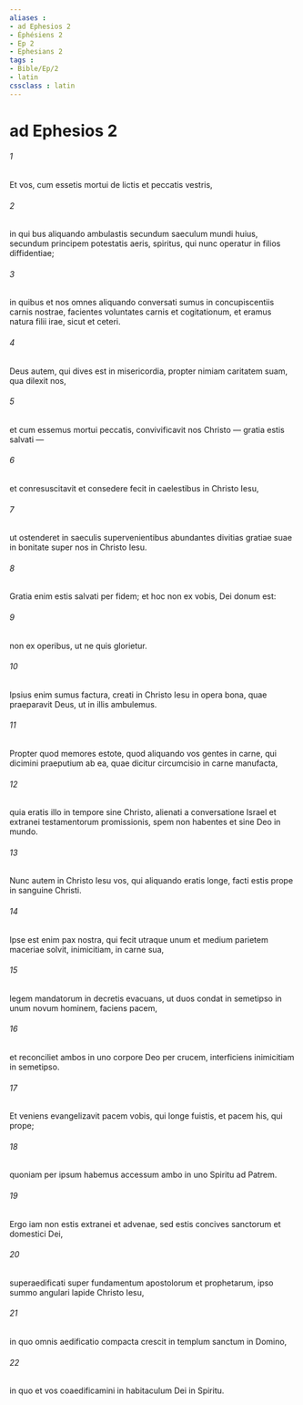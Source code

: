```yaml
---
aliases : 
- ad Ephesios 2
- Éphésiens 2
- Ep 2
- Ephesians 2
tags : 
- Bible/Ep/2
- latin
cssclass : latin
---
```


# ad Ephesios 2

###### 1
Et vos, cum essetis mortui de lictis et peccatis vestris, 
###### 2
in qui bus aliquando ambulastis secundum saeculum mundi huius, secundum principem potestatis aeris, spiritus, qui nunc operatur in filios diffidentiae; 
###### 3
in quibus et nos omnes aliquando conversati sumus in concupiscentiis carnis nostrae, facientes voluntates carnis et cogitationum, et eramus natura filii irae, sicut et ceteri. 
###### 4
Deus autem, qui dives est in misericordia, propter nimiam caritatem suam, qua dilexit nos, 
###### 5
et cum essemus mortui peccatis, convivificavit nos Christo — gratia estis salvati — 
###### 6
et conresuscitavit et consedere fecit in caelestibus in Christo Iesu, 
###### 7
ut ostenderet in saeculis supervenientibus abundantes divitias gratiae suae in bonitate super nos in Christo Iesu. 
###### 8
Gratia enim estis salvati per fidem; et hoc non ex vobis, Dei donum est: 
###### 9
non ex operibus, ut ne quis glorietur. 
###### 10
Ipsius enim sumus factura, creati in Christo Iesu in opera bona, quae praeparavit Deus, ut in illis ambulemus.
###### 11
Propter quod memores estote, quod aliquando vos gentes in carne, qui dicimini praeputium ab ea, quae dicitur circumcisio in carne manufacta, 
###### 12
quia eratis illo in tempore sine Christo, alienati a conversatione Israel et extranei testamentorum promissionis, spem non habentes et sine Deo in mundo. 
###### 13
Nunc autem in Christo Iesu vos, qui aliquando eratis longe, facti estis prope in sanguine Christi. 
###### 14
Ipse est enim pax nostra, qui fecit utraque unum et medium parietem maceriae solvit, inimicitiam, in carne sua, 
###### 15
legem mandatorum in decretis evacuans, ut duos condat in semetipso in unum novum hominem, faciens pacem, 
###### 16
et reconciliet ambos in uno corpore Deo per crucem, interficiens inimicitiam in semetipso. 
###### 17
Et veniens evangelizavit pacem vobis, qui longe fuistis, et pacem his, qui prope; 
###### 18
quoniam per ipsum habemus accessum ambo in uno Spiritu ad Patrem.
###### 19
Ergo iam non estis extranei et advenae, sed estis concives sanctorum et domestici Dei, 
###### 20
superaedificati super fundamentum apostolorum et prophetarum, ipso summo angulari lapide Christo Iesu, 
###### 21
in quo omnis aedificatio compacta crescit in templum sanctum in Domino, 
###### 22
in quo et vos coaedificamini in habitaculum Dei in Spiritu.
